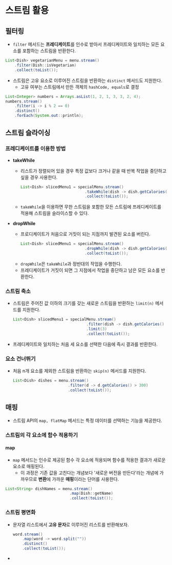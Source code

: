 # 스트림 활용

## 필터링

* `filter` 메서드는 **프레디케이트**를 인수로 받아서 프레디케이트와 일치하는 모든 요소를 포함하는 스트림을 반환한다.

```java
List<Dish> vegetarianMenu = menu.stream()
    .filter(Dish::isVegetarian)
    .collect(toList());
```

* 스트림은 고유 요소로 이루어진 스트림을 반환하는 `distinct` 메서드도 지원한다.
  * 고유 여부는 스트림에서 만든 객체의 `hashCode, equals`로 결정

```java
List<Integer> numbers = Arrays.asList(1, 2, 1, 3, 3, 2, 4);
numbers.stream()
    .filter(i -> i % 2 == 0)
    .distinct()
    .forEach(System.out::println);
```

## 스트림 슬라이싱

### 프레디케이트를 이용한 방법

* **takeWhile** 
  * 리스트가 정렬되어 있을 경우 특정 값보다 크거나 같을 때 반복 작업을 중단하고 싶을 경우 사용한다.
    ```java
    List<Dish> slicedMenu1 = specialMenu.stream()
                                .takeWhile(dish -> dish.getCalories() < 320)
                                .collect(toList());
    ```
  * `takeWhile`을 이용하면 무한 스트림을 포함한 모든 스트림에 프레디케이트를 적용해 스트림을 슬라이스할 수 있다.

* **dropWhile**
  * 프로디케이트가 처음으로 거짓이 되는 지점까지 발견된 요소를 버린다.
    ```java
    List<Dish> slicedMenu1 = specialMenu.stream()
                                .dropWhile(dish -> dish.getCalories() < 320)
                                .collect(toList());
    ```
  * `dropWhile`은 `takeWhile`과 정반대의 작업을 수행한다.
  * 프레디케이트가 거짓이 되면 그 지점에서 작업을 중단하고 남은 모든 요소를 반환한다.

### 스트림 축소

* 스트림은 주어진 값 이하의 크기를 갖는 새로운 스트림을 반환하는 `limit(n)` 메서드를 지원한다.

    ```java
    List<Dish> slicedMenu1 = specialMenu.stream()
                                    .filter(dish -> dish.getCalories() > 300)
                                    .limit(3)
                                    .collect(toList());
    ```

* 프레디케이트와 일치하는 처음 세 요소를 선택한 다음에 즉시 결과를 반환한다.

### 요소 건너뛰기

* 처음 n개 요소를 제외한 스트림을 반환하는 `skip(n)` 메서드를 지원한다.

    ```java
    List<Dish> dishes = menu.stream()
                            .filter(d -> d.getCalories() > 300)
                            .collect(toList());
    ```

## 매핑

* 스트림 API의 `map, flatMap` 메서드는 특정 데이터를 선택하는 기능을 제공한다.

### 스트림의 각 요소에 함수 적용하기

#### map

* `map` 메서드는 인수로 제공된 함수 각 요소에 적용되며 함수를 적용한 결과가 새로운 요소로 매핑된다.
  * 이 과정은 기존 값을 고친다는 개념보다 '새로운 버전을 만든다'라는 개념에 가까우므로 **변환**에 가까운 **매핑**이라는 단어를 사용한다.
  
```java
List<String> dishNames = menu.stream()
                            .map(Dish::getName)
                            .collect(toList());
```

### 스트림 평면화

* 문자열 리스트에서 **고유 문자**로 이루어진 리스트를 반환해보자.

    ```java
    word.stream()
        .map(word -> word.split(""))
        .distinct()
        .collect(toList());
    ```

* 